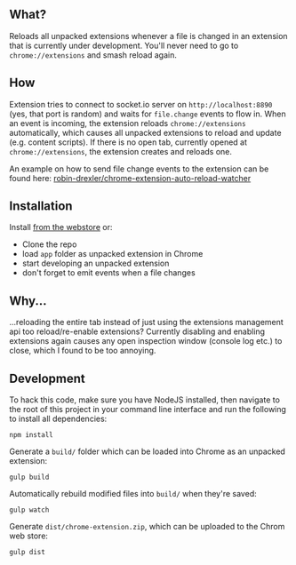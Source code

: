 ## What?
Reloads all unpacked extensions whenever a file is changed in an extension that is currently under development.
You'll never need to go to `chrome://extensions` and smash reload again.

## How
Extension tries to connect to socket.io server on `http://localhost:8890` (yes, that port is random) and waits for `file.change` events to flow in.
When an event is incoming, the extension reloads `chrome://extensions` automatically, which causes all unpacked extensions to reload and update (e.g. content scripts).
If there is no open tab, currently opened at `chrome://extensions`, the extension creates and reloads one.

An example on how to send file change events to the extension can be found here:
[robin-drexler/chrome-extension-auto-reload-watcher](https://github.com/robin-drexler/chrome-extension-auto-reload-watcher)

## Installation

Install [from the webstore](https://chrome.google.com/webstore/detail/chrome-unpacked-extension/fddfkmklefkhanofhlohnkemejcbamln) or:

 - Clone the repo
 - load `app` folder as unpacked extension in Chrome
 - start developing an unpacked extension
  - don't forget to emit events when a file changes 

## Why...

...reloading the entire tab instead of just using the extensions management api too reload/re-enable extensions?
Currently disabling and enabling extensions again causes any open inspection window (console log etc.) to close, which I found to be too annoying.


## Development

To hack this code, make sure you have NodeJS installed, then navigate to the root of this project in your command line interface and run the following to install all dependencies:
```
npm install
```

Generate a `build/` folder which can be loaded into Chrome as an unpacked extension:
```
gulp build
```

Automatically rebuild modified files into `build/` when they're saved:
```
gulp watch
```

Generate `dist/chrome-extension.zip`, which can be uploaded to the Chrom web store:
```
gulp dist
```
